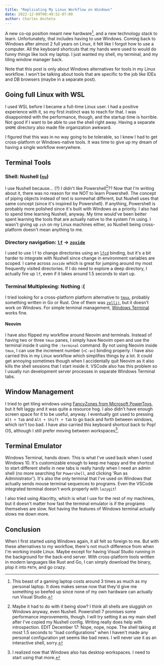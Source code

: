 ```yaml
---
title: "Replicating My Linux Workflow on Windows"
date: 2022-12-09T00:49:52-07:00
author: Charles Ancheta
---
```


A new co-op position meant new hardware[^1], and a new technology stack to
learn. Unfortunately, that includes having to use Windows. Coming back to
Windows after almost 2 full years on Linux, it felt like I forgot how to use a
computer. All the keyboard shortcuts that my hands were used to would do funny
things like lock my laptop. I just wanted my shell, my terminal, and my tiling
window manager back.

Note that this post is only about Windows alternatives for tools in my Linux
workflow. I won't be talking about tools that are specific to the job like IDEs
and DB browsers (maybe in a separate post).

## Going full Linux with WSL

I used WSL before I became a full-time Linux user. I had a positive experience
with it, so my first instinct was to reach for that. I was disappointed with the
performance, though, and the startup time is horrible. Not good if I want to be
able to use the shell right away. Having a separate `$HOME` directory also made
file organization awkward.

I figured that this was in no way going to be tolerable, so I knew I had to get
cross-platform or Windows-native tools. It was time to give up my dream of
having a single workflow everywhere.

## Terminal Tools

### Shell: Nushell ([`nu`](https://www.nushell.sh/))

I use Nushell because... (?) I didn't like Powershell[^2]?? Now that I'm writing
about it, there was no reason for me NOT to learn Powershell. The concept of
piping objects instead of text is somewhat different, but Nushell uses that same
concept (since it's inspired by Powershell). If anything, Powershell is probably
more polished since it's built with Windows as a priority. I also had to spend
time learning Nushell, anyway. My time would've been better spent learning the
tools that are actually native to the system I'm using. I wasn't giving up `zsh`
on my Linux machines either, so Nushell being cross-platform doesn't mean
anything to me.

### Directory navigation: [`lf`](https://github.com/gokcehan/lf) -> [`zoxide`](https://github.com/ajeetdsouza/zoxide)

I used to use `lf` to change directories using an
[`lfcd`](https://github.com/gokcehan/lf/blob/master/etc/lfcd.sh) binding, but
it's a bit harder to integrate with Nushell since change in environment
variables are scoped. I came across `zoxide` which is great for jumping around
my most frequently visited directories. If I do need to explore a deep
directory, I actually fire up `lf`, even if it takes around 1.5 seconds to start
up.

### Terminal Multiplexing: Nothing :(

I tried looking for a cross-platform platform alternative to
[`tmux`](https://github.com/tmux/tmux/wiki), probably something written in Go or
Rust. One of them was [`zellij`](https://zellij.dev/), but it doesn't work on
Windows. For simple terminal management, [Windows Terminal](#terminal-emulator)
works fine.

#### Neovim

I have also flipped my workflow around Neovim and terminals. Instead of having
two or three `tmux` panes, I simply have Neovim open and use the terminal inside
it using the `:terminal` command. By not using Neovim inside `tmux`, I can use
the increment number (`<C-a>`) binding properly. I have also carried this in my
Linux workflow which simplifies things by a lot. It could get annoying sometimes
though when I accidentally quit Neovim as it also kills the shell sessions that
I start inside it. VSCode also has this problem so I usually run development
server processes in separate Windows Terminal tabs.

## Window Management

I tried to get tiling windows using
[FancyZones from Microsoft PowerToys](https://learn.microsoft.com/en-us/windows/powertoys/fancyzones),
but it felt laggy and it was quite a resource hog. I also didn't have enough
screen space for it to be useful, anyway. I eventually got used to pressing
`Alt + Tab` and `Alt + Shift + Tab` to go back and forth between windows, which
isn't too bad. I have also carried this keyboard shortcut back to Pop! OS,
although I still prefer moving between workspaces[^3].

## Terminal Emulator

Windows Terminal, hands down. This is what I've used back when I used
Windows 10. It's customizable enough to keep me happy and the shortcut to start
different shells in new tabs is really handy when I need an admin shell (no more
searching for `Powershell`, and clicking 'Run as Administrator'). It's also the
only terminal that I've used on Windows that actually sends mouse terminal
sequences to programs. Even the VSCode integrated terminal doesn't work properly
with `lazygit`!

I also tried using Alacritty, which is what I use for the rest of my machines,
but it doesn't matter how fast the terminal emulator is if the programs
themselves are slow. Not having the features of Windows terminal actually slows
me down more.

## Conclusion

When I first started using Windows again, it all felt so foreign to me. But with
these alternatives to my workflow, there's not much difference from when I'm
working inside Linux. Maybe except for having Visual Studio running in the
background for the back-end server. With cross-platform tools written in modern
languages like Rust and Go, I can simply download the binary, plop it into
`PATH`, and go crazy.

[^1]: This beast of a gaming laptop costs around 3 times as much as my personal
laptop. It does makes sense now that they'd give me something so beefed up since
none of my own hardware can actually run Visual Studio.

[^2]: Maybe it had to do with it being slow? I think all shells are sluggish on
Windows anyway, even Nushell. Powershell 7 promises some performance
improvements, though. I will try setting it as my main shell after I've copied
my Nushell config. Writing really does help with introspection. EDIT December
17: Nope, nope, nope. The shell taking at most 1.5 seconds to "load
configurations" when I haven't made any personal configuration yet seems like
bad news. I will never use it as an interactive shell, sorry.

[^3]: I realized now that Windows also has desktop workspaces. I need to start
using that more.
